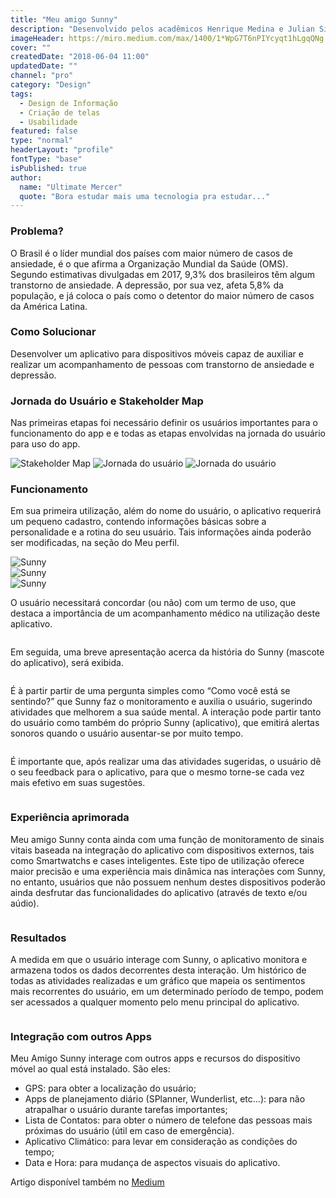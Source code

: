 ```yaml
---
title: "Meu amigo Sunny"
description: "Desenvolvido pelos acadêmicos Henrique Medina e Julian Silva da Cunha, do curso de Design Digital da Universidade Federal de Pelotas, na disciplina de Interfaces de Interação I."
imageHeader: https://miro.medium.com/max/1400/1*WpG7T6nPIYcyqt1hLgqQNg.png
cover: ""
createdDate: "2018-06-04 11:00"
updatedDate: ""
channel: "pro"
category: "Design"
tags:
  - Design de Informação
  - Criação de telas
  - Usabilidade
featured: false
type: "normal"
headerLayout: "profile"
fontType: "base"
isPublished: true
author:
  name: "Ultimate Mercer"
  quote: "Bora estudar mais uma tecnologia pra estudar..."
---
```


### Problema?

O Brasil é o líder mundial dos países com maior número de casos de ansiedade, é o que afirma a Organização Mundial da Saúde (OMS). Segundo estimativas divulgadas em 2017, 9,3% dos brasileiros têm algum transtorno de ansiedade.
A depressão, por sua vez, afeta 5,8% da população, e já coloca o país como o detentor do maior número de casos da América Latina.

### Como Solucionar

Desenvolver um aplicativo para dispositivos móveis capaz de auxiliar e realizar um acompanhamento de pessoas com transtorno de ansiedade e depressão.

### Jornada do Usuário e Stakeholder Map

Nas primeiras etapas foi necessário definir os usuários importantes para o funcionamento do app e e todas as etapas envolvidas na jornada do usuário para uso do app.

<img src="https://miro.medium.com/max/2000/1*T1Q5Y0eat1-7I14npXzHhg.png"
     alt="Stakeholder Map"
     class="img-fluid" />
<img src="https://miro.medium.com/max/2000/1*xQf9twnd85dYD6o4JdanMg.png"
     alt="Jornada do usuário"
     class="img-fluid" />
<img src="https://miro.medium.com/max/1000/1*sy4_wnNMEtpl8DQNTNZFRA.png"
     alt="Jornada do usuário"
     class="img-fluid" />

### Funcionamento

Em sua primeira utilização, além do nome do usuário, o aplicativo requerirá um pequeno cadastro, contendo informações básicas sobre a personalidade e a rotina do seu usuário. Tais informações ainda poderão ser modificadas, na seção do Meu perfil.

<div class="col-12 p-0 mb-4">
  <div class="row">
    <div class="col-lg-4 col-md-4 col-12">
          <img
            src="https://miro.medium.com/max/360/1*OpB6w3jhFqY2mDOiHNhetA.png"
            class="img-fluid"
            alt="Sunny"
          />
    </div>
    <div class="col-lg-4 col-md-4 col-12">
          <img
            src="https://miro.medium.com/max/360/1*M2K_MqZlyNf4rfVJ0d3F-A.png"
            class="img-fluid"
            alt="Sunny"
          />
    </div>
    <div class="col-lg-4 col-md-4 col-12">
          <img
            src="https://miro.medium.com/max/360/1*DMK95wpVgctLwY4DTDuukA.png"
            class="img-fluid"
            alt="Sunny"
          />
    </div>
  </div>
</div>

O usuário necessitará concordar (ou não) com um termo de uso, que destaca a importância de um acompanhamento médico na utilização deste aplicativo.

<div class="col-12">
      <div class="col-lg-8 col-md-8 col-10 offset-lg-2 offset-md-2 offset-1">
        <img
          src="https://miro.medium.com/max/360/1*CHGo53-zByUpQQgg82wNdg.png"
          class="img-fluid mx-auto d-block mb-4"
          alt=""
        />
      </div>
    </div>

Em seguida, uma breve apresentação acerca da história do Sunny (mascote do aplicativo), será exibida.

<div class="col-12">
      <div class="col-lg-8 col-md-8 col-10 offset-lg-2 offset-md-2 offset-1">
        <img
          src="https://miro.medium.com/max/360/1*EDwSs0ebMy_Ix09QFKEMnw.png"
          class="img-fluid mx-auto d-block mb-4"
          alt=""
        />
      </div>
    </div>

É à partir partir de uma pergunta simples como “Como você está se sentindo?” que Sunny faz o monitoramento e auxilia o usuário, sugerindo atividades que melhorem a sua saúde mental. A interação pode partir tanto do usuário como também do próprio Sunny (aplicativo), que emitirá alertas sonoros quando o usuário ausentar-se por muito tempo.

<div class="col-12">
      <div class="row">
        <div class="col-lg-4 col-md-4 col-12">
          <img
            src="https://miro.medium.com/max/360/1*OpB6w3jhFqY2mDOiHNhetA.png"
            class="img-fluid mb-4"
            alt=""
          />
        </div>
        <div class="col-lg-4 col-md-4 col-12">
          <img
            src="https://miro.medium.com/max/360/1*M2K_MqZlyNf4rfVJ0d3F-A.png"
            class="img-fluid mb-4"
            alt=""
          />
        </div>
        <div class="col-lg-4 col-md-4 col-12">
          <img
            src="https://miro.medium.com/max/360/1*DMK95wpVgctLwY4DTDuukA.png"
            class="img-fluid mb-4"
            alt=""
          />
        </div>
        <div class="col-lg-6 col-md-6 col-12">
          <img
            src="https://miro.medium.com/max/360/1*M2K_MqZlyNf4rfVJ0d3F-A.png"
            class="img-fluid mb-4"
            alt=""
          />
        </div>
        <div class="col-lg-6 col-md-6 col-12">
          <img
            src="https://miro.medium.com/max/360/1*DMK95wpVgctLwY4DTDuukA.png"
            class="img-fluid mb-4"
            alt=""
          />
        </div>
      </div>
    </div>

É importante que, após realizar uma das atividades sugeridas, o usuário dê o seu feedback para o aplicativo, para que o mesmo torne-se cada vez mais efetivo em suas sugestões.

<div class="col-12">
      <div class="row">
        <div class="col-lg-6 col-md-6 col-12">
          <img
            src="https://miro.medium.com/max/360/1*rf2LiTdwiPK6GeBDXS_y9g.png"
            class="img-fluid mb-4"
            alt=""
          />
        </div>
        <div class="col-lg-6 col-md-6 col-12">
          <img
            src="https://miro.medium.com/max/360/1*hIDGEhMVY_Pe8wSTZ_mjqw.png"
            class="img-fluid mb-4"
            alt=""
          />
        </div>
      </div>
    </div>

### Experiência aprimorada

Meu amigo Sunny conta ainda com uma função de monitoramento de sinais vitais baseada na integração do aplicativo com dispositivos externos, tais como Smartwatchs e cases inteligentes. Este tipo de utilização oferece maior precisão e uma experiência mais dinâmica nas interações com Sunny, no entanto, usuários que não possuem nenhum destes dispositivos poderão ainda desfrutar das funcionalidades do aplicativo (através de texto e/ou aúdio).

<div class="col-12">
      <div class="col-lg-8 col-md-8 col-10 offset-lg-2 offset-md-2 offset-1">
        <img
          src="https://miro.medium.com/max/360/1*2W_i-wu--RaTfZp4HScNOQ.png"
          class="img-fluid mx-auto d-block mb-4"
          alt=""
        />
      </div>
    </div>

### Resultados

A medida em que o usuário interage com Sunny, o aplicativo monitora e armazena todos os dados decorrentes desta interação. Um histórico de todas as atividades realizadas e um gráfico que mapeia os sentimentos mais recorrentes do usuário, em um determinado período de tempo, podem ser acessados a qualquer momento pelo menu principal do aplicativo.

<div class="col-12">
      <div class="row">
        <div class="col-lg-4 col-md-4 col-12">
          <img
            src="https://miro.medium.com/max/360/1*eUI4wykzckqNOoIKxtPYuA.png"
            class="img-fluid mb-4"
            alt=""
          />
        </div>
        <div class="col-lg-4 col-md-4 col-12">
          <img
            src="https://miro.medium.com/max/360/1*7ccrgRWlHF0OCzlx5X4OBQ.png"
            class="img-fluid mb-4"
            alt=""
          />
        </div>
        <div class="col-lg-4 col-md-4 col-12">
          <img
            src="https://miro.medium.com/max/360/1*XKKgacL5OTJb7q02vH5MPg.png"
            class="img-fluid mb-4"
            alt=""
          />
        </div>
      </div>
    </div>

### Integração com outros Apps

Meu Amigo Sunny interage com outros apps e recursos do dispositivo móvel ao qual está instalado. São eles:

- GPS: para obter a localização do usuário;
- Apps de planejamento diário (SPlanner, Wunderlist, etc…): para não atrapalhar o usuário durante tarefas importantes;
- Lista de Contatos: para obter o número de telefone das pessoas mais próximas do usuário (útil em caso de emergência).
- Aplicativo Climático: para levar em consideração as condições do tempo;
- Data e Hora: para mudança de aspectos visuais do aplicativo.

Artigo disponível também no [Medium](https://medium.com/@ultimatemercer/meu-amigo-sunny-5beb7218fcf6)
